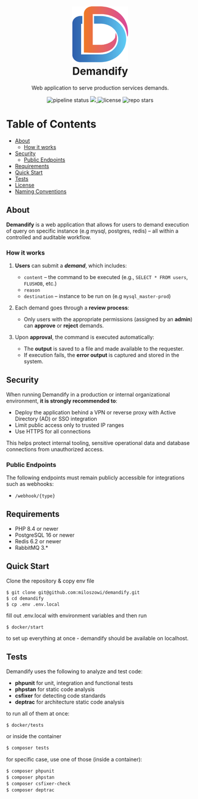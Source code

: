 <h1 align="center">
<img title="logo" alt="logo" src="/docs/logo.png" width="150" height="150" /><br>
<strong>Demandify</strong>
</h1>

<p align="center">Web application to serve production services demands.</p>

<p align="center"> 
<img src="https://github.com/miloszowi/demandify/actions/workflows/app.yml/badge.svg" alt="pipeline status" />
<a href="https://codecov.io/gh/miloszowi/demandify" >
<img src="https://codecov.io/gh/miloszowi/demandify/graph/badge.svg?token=5CZC0FLC1V"/>
</a><img src="https://img.shields.io/badge/License-MIT-yellow.svg" alt="license" />
<img src="https://img.shields.io/github/stars/miloszowi/demandify" alt="repo stars">
</p>

# Table of Contents
- [About](#about)
  - [How it works](#how-it-works)
- [Security](#security)
  - [Public Endpoints](#public-endpoints)
- [Requirements](#requirements)
- [Quick Start](#quick-start)
- [Tests](#tests)
- [License](./LICENSE.md)
- [Naming Conventions](docs/naming_conventions.md)

## About
**Demandify** is a web application that allows for users to demand execution of query on specific instance (e.g mysql, postgres, redis) – all within a controlled and auditable workflow.

### How it works
1. **Users** can submit a **_demand_**, which includes:
   - `content` – the command to be executed (e.g., `SELECT * FROM users`, `FLUSHDB`, etc.)
   - `reason`
   - `destination` – instance to be run on (e.g `mysql_master-prod`)

2. Each demand goes through a **review process**:
   - Only users with the appropriate permissions (assigned by an **admin**) can **approve** or **reject** demands.

3. Upon **approval**, the command is executed automatically:
   - The **output** is saved to a file and made available to the requester.
   - If execution fails, the **error output** is captured and stored in the system.

## Security
When running Demandify in a production or internal organizational environment, **it is strongly recommended to**:
- Deploy the application behind a VPN or reverse proxy with Active Directory (AD) or SSO integration
- Limit public access only to trusted IP ranges
- Use HTTPS for all connections

This helps protect internal tooling, sensitive operational data and database connections from unauthorized access.

### Public Endpoints
The following endpoints must remain publicly accessible for integrations such as webhooks:
- `/webhook/{type}`

## Requirements
* PHP 8.4 or newer
* PostgreSQL 16 or newer
* Redis 6.2 or newer
* RabbitMQ 3.*

## Quick Start
Clone the repository & copy env file
```shell
$ git clone git@github.com:miloszowi/demandify.git
$ cd demandify
$ cp .env .env.local
```
fill out .env.local with environment variables and then run
```shell
$ docker/start
```
to set up everything at once - demandify should be available on localhost.

## Tests
Demandify uses the following to analyze and test code:
- **phpunit** for unit, integration and functional tests
- **phpstan** for static code analysis
- **csfixer** for detecting code standards
- **deptrac** for architecture static code analysis

to run all of them at once:
```bash
$ docker/tests
```
or inside the container
```bash
$ composer tests
```

for specific case, use one of those (inside a container):
```bash
$ composer phpunit
$ composer phpstan
$ composer csfixer-check
$ composer deptrac
```